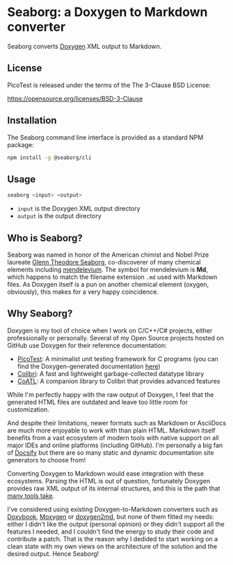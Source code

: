 # Seaborg: a Doxygen to Markdown converter

Seaborg converts [Doxygen](https://www.doxygen.nl/index.html) XML output to
Markdown.

## License

PicoTest is released under the terms of the The 3-Clause BSD License:

https://opensource.org/licenses/BSD-3-Clause

## Installation

The Seaborg command line interface is provided as a standard NPM package:

```sh
npm install -g @seaborg/cli
```

## Usage

```sh
seaborg <input> <output>
```

- `input` is the Doxygen XML output directory
- `output` is the output directory

## Who is Seaborg?

Seaborg was named in honor of the American chimist and Nobel Prize laureate
[Glenn Theodore Seaborg](https://en.wikipedia.org/wiki/Glenn_T._Seaborg),
co-discoverer of many chemical elements including
[mendelevium](https://en.wikipedia.org/wiki/Mendelevium). The symbol for
mendelevium is **Md**, which happens to match the filename extension `.md` used
with Markdown files. As Doxygen itself is a pun on another chemical element
(oxygen, obviously), this makes for a very happy coincidence.

## Why Seaborg?

Doxygen is my tool of choice when I work on C/C++/C# projects, either
professionally or personally. Several of my Open Source projects hosted on
GitHub use Doxygen for their reference documentation:

- [PicoTest](https://github.com/fredericbonnet/picotest): A minimalist unit
  testing framework for C programs (you can find the Doxygen-generated
  documentation
  [here](https://fredericbonnet.github.io/picotest/html/index.html))
- [Colibri](https://github.com/fredericbonnet/colibri): A fast and lightweight
  garbage-collected datatype library
- [CoATL](https://github.com/fredericbonnet/coatl): A companion library to
  Colibri that provides advanced features

While I'm perfectly happy with the raw output of Doxygen, I feel that the
generated HTML files are outdated and leave too little room for customization.

And despite their limitations, newer formats such as Markdown or AsciiDocs are
much more enjoyable to work with than plain HTML. Markdown itself benefits from
a vast ecosystem of modern tools with native support on all major IDEs and
online platforms (including GitHub). I'm personally a big fan of
[Docsify](https://docsify.js.org/) but there are so many static and dynamic
documentation site generators to choose from!

Converting Doxygen to Markdown would ease integration with these ecosystems.
Parsing the HTML is out of question, fortunately Doxygen provides raw XML output
of its internal structures, and this is the path that [many tools
take](https://www.doxygen.nl/helpers.html#dox_xmlexamples).

I've considered using existing Doxygen-to-Markdown converters such as
[Doxybook](https://github.com/matusnovak/doxybook),
[Moxygen](https://github.com/sourcey/moxygen) or
[doxygen2md](https://github.com/pferdinand/doxygen2md), but none of them fitted
my needs: either I didn't like the output (personal opinion) or they didn't
support all the features I needed, and I couldn't find the energy to study their
code and contribute a patch. That is the reason why I dedided to start working
on a clean state with my own views on the architecture of the solution and the
desired output. Hence Seaborg!
